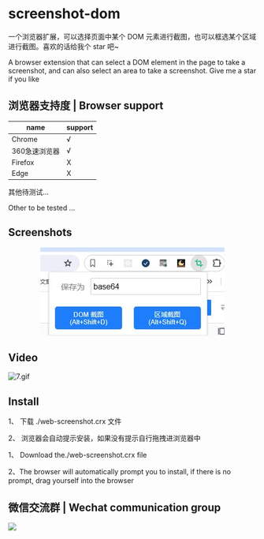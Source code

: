 # screenshot-dom
一个浏览器扩展，可以选择页面中某个 DOM 元素进行截图，也可以框选某个区域进行截图。喜欢的话给我个 star 吧~ 

A browser extension that can select a DOM element in the page to take a screenshot, and can also select an area to take a screenshot.
Give me a star if you like

## 浏览器支持度 | Browser support

| name | support |
| --- | --- |
| Chrome | √ |
| 360急速浏览器 | √ |
| Firefox | X |
| Edge | X |

其他待测试... 

Other to be tested ...
 
## Screenshots 

<center>
<img src="Screenshots.jpg"/>
</center>

## Video
![7.gif](https://p3-juejin.byteimg.com/tos-cn-i-k3u1fbpfcp/9cb1dfc603e84af9b90c80b2cb24c56a~tplv-k3u1fbpfcp-jj-mark:0:0:0:0:q75.image#?w=1103&h=881&s=2541600&e=gif&f=402&b=fdfcfc)

## Install
1、 下载 ./web-screenshot.crx 文件

2、 浏览器会自动提示安装，如果没有提示自行拖拽进浏览器中



1、 Download the./web-screenshot.crx file

2、The browser will automatically prompt you to install, if there is no prompt, drag yourself into the browser



## 微信交流群 | Wechat communication group 

<img src="https://xiaomingio.top/img/i/2024/05/13/6641f99345733.jpg"/>
